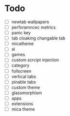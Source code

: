 # Todo
- [ ] newtab wallpapers
- [ ] perforamncec metrics
- [ ] panic key
- [ ] tab cloaking changable tab
- [ ] micatheme
- [ ] ai
- [ ] games
- [ ] custom scrcipt injection
- [ ] category
- [ ] fullscreen
- [ ] vertical tabs
- [ ] pinable tabs
- [ ] custom theme
- [ ] glassmorphism
- [ ] apps
- [ ] extensions
- [ ] mica theme
